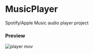 # MusicPlayer
Spotify/Apple Music audio player project

### Preview
![player mov](https://github.com/Tbruni85/MusicPlayer/assets/13588914/8c15efe9-2006-44ec-8b3f-1883eee8a433)
